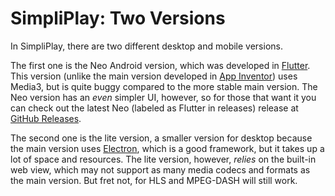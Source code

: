 # SimpliPlay: Two Versions 
In SimpliPlay, there are two different desktop and mobile versions.

The first one is the Neo Android version, which was developed in [Flutter](https://flutter.dev).
This version (unlike the main version developed in [App Inventor](http://appinventor.mit.edu/)) uses Media3, but is quite buggy compared to the more stable main version.
The Neo version has an *even* simpler UI, however, so for those that want it you can check out the latest Neo (labeled as Flutter in releases) release at [GitHub Releases](https://github.com/A-Star100/simpliplay-android/releases/).

The second one is the lite version, a smaller version for desktop because the main version uses [Electron](https://electronjs.org), which is a good framework, but it takes up a lot of space
and resources. The lite version, however, *relies* on the built-in web view, which may not support as many media codecs and formats as the main version. But fret not, for HLS and MPEG-DASH
will still work.
